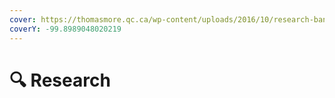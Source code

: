 ```yaml
---
cover: https://thomasmore.qc.ca/wp-content/uploads/2016/10/research-banner.jpg
coverY: -99.8989048020219
---
```


# 🔍 Research

